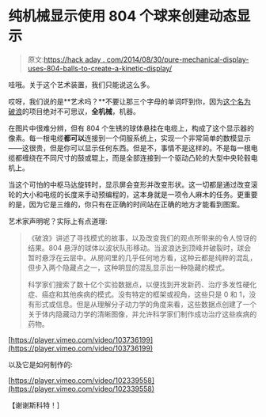 # 纯机械显示使用 804 个球来创建动态显示

> 原文:[https://hack aday . com/2014/08/30/pure-mechanical-display-uses-804-balls-to-create-a-kinetic-display/](https://hackaday.com/2014/08/30/purely-mechanical-display-uses-804-balls-to-create-a-kinetic-display/)

哇哦。关于这个艺术装置，我们只能说这么多。

哎呀，我们说的是**艺术吗？**不要让那三个字母的单词吓到你，因为[这个名为破浪](http://www.hypersonic.cc/projects/breakingwave)的项目绝对不可思议，**全机械**，机器。

在图片中很难分辨，但有 804 个生锈的球体悬挂在电缆上，构成了这个显示器的像素。每一根电缆**都可以**连接到一个伺服系统上，实现一个非常简单的数模显示——这很贵，但是你可以显示任何东西。但是不，事情不是这样的。不是每一根电缆都缠绕在不同尺寸的鼓或辊上，而是全部连接到一个驱动凸轮的大型中央轮毂电机上。

当这个可怕的中枢马达旋转时，显示屏会变形并改变形状。这一切都是通过改变滚轮的大小和电缆的长度来手动预编程的，这本身就是一项令人麻木的任务。更重要的是，因为它是三维的，你只有在正确的时间站在正确的地方才能看到图案。

艺术家声明呢？实际上有点道理:

> 《破浪》讲述了寻找模式的故事，以及改变我们的观点所带来的令人惊讶的结果。804 悬浮的球体以波状队形移动。当波浪达到顶峰并破裂时，球会暂时悬浮在云层中。从房间里的几乎任何地方看，这种云都是纯粹的混乱，但步入两个隐藏点之一，这种明显的混乱显示出一种隐藏的模式。
> 
> 科学家们搜索了数十亿个实验数据点，以便找到开发新药、治疗多发性硬化症、癌症和其他疾病的模式。没有特定的框架或视角，这些只是 0 和 1，没有形式或信息。但是从理解分子动力学的角度来看，这些数据点创建了一个关于体内隐藏动力学的清晰图像，并允许科学家们制作成功治疗这些疾病的药物。

[https://player.vimeo.com/video/103736199](https://player.vimeo.com/video/103736199)

以及它是如何制作的:

[https://player.vimeo.com/video/102339558](https://player.vimeo.com/video/102339558)

【谢谢斯科特！]
